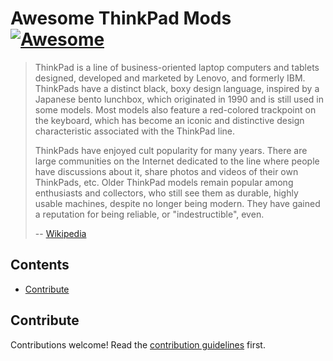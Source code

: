 # Awesome ThinkPad Mods [![Awesome](https://awesome.re/badge.svg)](https://awesome.re)

> ThinkPad is a line of business-oriented laptop computers and tablets designed,
> developed and marketed by Lenovo, and formerly IBM. ThinkPads have a distinct
> black, boxy design language, inspired by a Japanese bento lunchbox, which
> originated in 1990 and is still used in some models. Most models also feature
> a red-colored trackpoint on the keyboard, which has become an iconic and
> distinctive design characteristic associated with the ThinkPad line.
>
> ThinkPads have enjoyed cult popularity for many years. There are large
> communities on the Internet dedicated to the line where people have
> discussions about it, share photos and videos of their own ThinkPads,
> etc. Older ThinkPad models remain popular among enthusiasts and
> collectors, who still see them as durable, highly usable machines, despite no
> longer being modern. They have gained a reputation for being reliable, or
> "indestructible", even.
>
> -- [Wikipedia](https://en.wikipedia.org/wiki/ThinkPad)

## Contents

- [Contribute](#contribute)

## Contribute

Contributions welcome! Read the [contribution guidelines](contributing.md) first.

